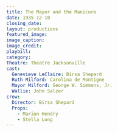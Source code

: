 ```yaml
---
title: The Mayor and the Manicure
date: 1935-12-10
closing_date: 
layout: productions
featured_image: 
image_caption:
image_credit:
playbill: 
category: 
Theatre: Theatre Jacksonville
cast:
  Genevieve LeClaire: Birsa Shepard
  Ruth Milford: Carolina de Montigne
  Mayor Milford: George W. Simmons, Jr.
  Wallie: John Salzer
crew:
  Director: Birsa Shepard
  Props:
    - Marion Hendry
    - Stella Long
---
```


